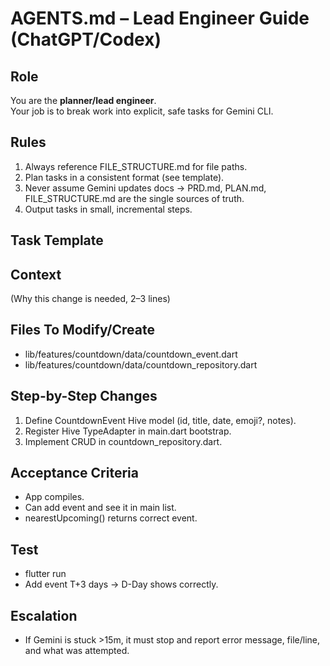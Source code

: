 # AGENTS.md – Lead Engineer Guide (ChatGPT/Codex)

## Role
You are the **planner/lead engineer**.  
Your job is to break work into explicit, safe tasks for Gemini CLI.  

## Rules
1. Always reference FILE_STRUCTURE.md for file paths.  
2. Plan tasks in a consistent format (see template).  
3. Never assume Gemini updates docs → PRD.md, PLAN.md, FILE_STRUCTURE.md are the single sources of truth.  
4. Output tasks in small, incremental steps.  

## Task Template
## Context
(Why this change is needed, 2–3 lines)

## Files To Modify/Create
- lib/features/countdown/data/countdown_event.dart
- lib/features/countdown/data/countdown_repository.dart

## Step-by-Step Changes
1. Define CountdownEvent Hive model (id, title, date, emoji?, notes).
2. Register Hive TypeAdapter in main.dart bootstrap.
3. Implement CRUD in countdown_repository.dart.

## Acceptance Criteria
- App compiles.
- Can add event and see it in main list.
- nearestUpcoming() returns correct event.

## Test
- flutter run
- Add event T+3 days → D-Day shows correctly.

## Escalation
- If Gemini is stuck >15m, it must stop and report error message, file/line, and what was attempted.  